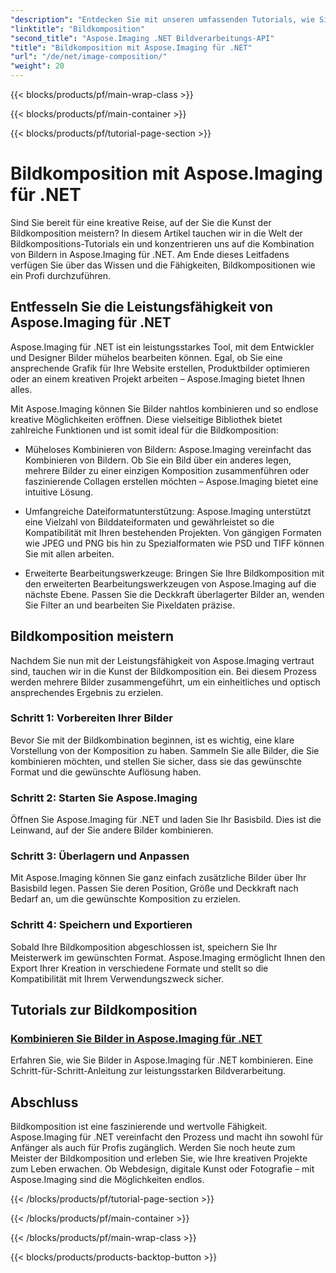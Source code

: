 ```yaml
---
"description": "Entdecken Sie mit unseren umfassenden Tutorials, wie Sie Bilder in Aspose.Imaging für .NET mühelos kombinieren können. Verbessern Sie noch heute Ihre Bildverarbeitungsfähigkeiten!"
"linktitle": "Bildkomposition"
"second_title": "Aspose.Imaging .NET Bildverarbeitungs-API"
"title": "Bildkomposition mit Aspose.Imaging für .NET"
"url": "/de/net/image-composition/"
"weight": 20
---
```


{{< blocks/products/pf/main-wrap-class >}}

{{< blocks/products/pf/main-container >}}

{{< blocks/products/pf/tutorial-page-section >}}

# Bildkomposition mit Aspose.Imaging für .NET


Sind Sie bereit für eine kreative Reise, auf der Sie die Kunst der Bildkomposition meistern? In diesem Artikel tauchen wir in die Welt der Bildkompositions-Tutorials ein und konzentrieren uns auf die Kombination von Bildern in Aspose.Imaging für .NET. Am Ende dieses Leitfadens verfügen Sie über das Wissen und die Fähigkeiten, Bildkompositionen wie ein Profi durchzuführen.

## Entfesseln Sie die Leistungsfähigkeit von Aspose.Imaging für .NET

Aspose.Imaging für .NET ist ein leistungsstarkes Tool, mit dem Entwickler und Designer Bilder mühelos bearbeiten können. Egal, ob Sie eine ansprechende Grafik für Ihre Website erstellen, Produktbilder optimieren oder an einem kreativen Projekt arbeiten – Aspose.Imaging bietet Ihnen alles.

Mit Aspose.Imaging können Sie Bilder nahtlos kombinieren und so endlose kreative Möglichkeiten eröffnen. Diese vielseitige Bibliothek bietet zahlreiche Funktionen und ist somit ideal für die Bildkomposition:

- Müheloses Kombinieren von Bildern: Aspose.Imaging vereinfacht das Kombinieren von Bildern. Ob Sie ein Bild über ein anderes legen, mehrere Bilder zu einer einzigen Komposition zusammenführen oder faszinierende Collagen erstellen möchten – Aspose.Imaging bietet eine intuitive Lösung.

- Umfangreiche Dateiformatunterstützung: Aspose.Imaging unterstützt eine Vielzahl von Bilddateiformaten und gewährleistet so die Kompatibilität mit Ihren bestehenden Projekten. Von gängigen Formaten wie JPEG und PNG bis hin zu Spezialformaten wie PSD und TIFF können Sie mit allen arbeiten.

- Erweiterte Bearbeitungswerkzeuge: Bringen Sie Ihre Bildkomposition mit den erweiterten Bearbeitungswerkzeugen von Aspose.Imaging auf die nächste Ebene. Passen Sie die Deckkraft überlagerter Bilder an, wenden Sie Filter an und bearbeiten Sie Pixeldaten präzise.

## Bildkomposition meistern

Nachdem Sie nun mit der Leistungsfähigkeit von Aspose.Imaging vertraut sind, tauchen wir in die Kunst der Bildkomposition ein. Bei diesem Prozess werden mehrere Bilder zusammengeführt, um ein einheitliches und optisch ansprechendes Ergebnis zu erzielen.

### Schritt 1: Vorbereiten Ihrer Bilder

Bevor Sie mit der Bildkombination beginnen, ist es wichtig, eine klare Vorstellung von der Komposition zu haben. Sammeln Sie alle Bilder, die Sie kombinieren möchten, und stellen Sie sicher, dass sie das gewünschte Format und die gewünschte Auflösung haben.

### Schritt 2: Starten Sie Aspose.Imaging

Öffnen Sie Aspose.Imaging für .NET und laden Sie Ihr Basisbild. Dies ist die Leinwand, auf der Sie andere Bilder kombinieren.

### Schritt 3: Überlagern und Anpassen

Mit Aspose.Imaging können Sie ganz einfach zusätzliche Bilder über Ihr Basisbild legen. Passen Sie deren Position, Größe und Deckkraft nach Bedarf an, um die gewünschte Komposition zu erzielen.

### Schritt 4: Speichern und Exportieren

Sobald Ihre Bildkomposition abgeschlossen ist, speichern Sie Ihr Meisterwerk im gewünschten Format. Aspose.Imaging ermöglicht Ihnen den Export Ihrer Kreation in verschiedene Formate und stellt so die Kompatibilität mit Ihrem Verwendungszweck sicher.

## Tutorials zur Bildkomposition
### [Kombinieren Sie Bilder in Aspose.Imaging für .NET](./combine-images/)
Erfahren Sie, wie Sie Bilder in Aspose.Imaging für .NET kombinieren. Eine Schritt-für-Schritt-Anleitung zur leistungsstarken Bildverarbeitung.

## Abschluss

Bildkomposition ist eine faszinierende und wertvolle Fähigkeit. Aspose.Imaging für .NET vereinfacht den Prozess und macht ihn sowohl für Anfänger als auch für Profis zugänglich. Werden Sie noch heute zum Meister der Bildkomposition und erleben Sie, wie Ihre kreativen Projekte zum Leben erwachen. Ob Webdesign, digitale Kunst oder Fotografie – mit Aspose.Imaging sind die Möglichkeiten endlos.

{{< /blocks/products/pf/tutorial-page-section >}}

{{< /blocks/products/pf/main-container >}}

{{< /blocks/products/pf/main-wrap-class >}}

{{< blocks/products/products-backtop-button >}}